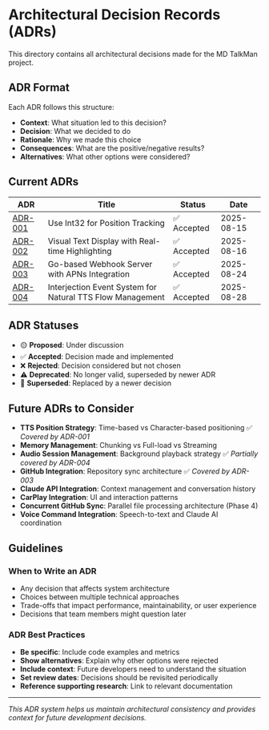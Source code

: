 # Architectural Decision Records (ADRs)

This directory contains all architectural decisions made for the MD TalkMan project.

## ADR Format

Each ADR follows this structure:
- **Context**: What situation led to this decision?
- **Decision**: What we decided to do
- **Rationale**: Why we made this choice
- **Consequences**: What are the positive/negative results?
- **Alternatives**: What other options were considered?

## Current ADRs

| ADR | Title | Status | Date |
|-----|-------|--------|------|
| [ADR-001](./ADR-001-Int32-For-Position-Tracking.md) | Use Int32 for Position Tracking | ✅ Accepted | 2025-08-15 |
| [ADR-002](./ADR-002-Visual-Text-Display.md) | Visual Text Display with Real-time Highlighting | ✅ Accepted | 2025-08-16 |
| [ADR-003](./ADR-003-Webhook-Architecture.md) | Go-based Webhook Server with APNs Integration | ✅ Accepted | 2025-08-24 |
| [ADR-004](./ADR-004-Interjection-Event-System.md) | Interjection Event System for Natural TTS Flow Management | ✅ Accepted | 2025-08-28 |

## ADR Statuses

- 🟡 **Proposed**: Under discussion
- ✅ **Accepted**: Decision made and implemented  
- ❌ **Rejected**: Decision considered but not chosen
- ⚠️ **Deprecated**: No longer valid, superseded by newer ADR
- 🔄 **Superseded**: Replaced by a newer decision

## Future ADRs to Consider

- **TTS Position Strategy**: Time-based vs Character-based positioning ✅ *Covered by ADR-001*
- **Memory Management**: Chunking vs Full-load vs Streaming  
- **Audio Session Management**: Background playback strategy ✅ *Partially covered by ADR-004*
- **GitHub Integration**: Repository sync architecture ✅ *Covered by ADR-003*
- **Claude API Integration**: Context management and conversation history
- **CarPlay Integration**: UI and interaction patterns
- **Concurrent GitHub Sync**: Parallel file processing architecture (Phase 4)
- **Voice Command Integration**: Speech-to-text and Claude AI coordination

## Guidelines

### When to Write an ADR
- Any decision that affects system architecture
- Choices between multiple technical approaches  
- Trade-offs that impact performance, maintainability, or user experience
- Decisions that team members might question later

### ADR Best Practices
- **Be specific**: Include code examples and metrics
- **Show alternatives**: Explain why other options were rejected
- **Include context**: Future developers need to understand the situation
- **Set review dates**: Decisions should be revisited periodically
- **Reference supporting research**: Link to relevant documentation

---

*This ADR system helps us maintain architectural consistency and provides context for future development decisions.*